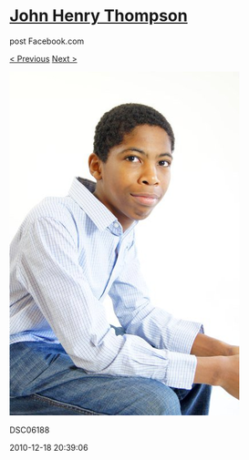 # [John Henry Thompson](../README.md)
post Facebook.com

[< Previous](2010-12-18-18.md) [Next >](2010-12-18-20.md)

[![](../media/2010-12-18/Fam-2010-DSC06188.jpg)](../README.md)

DSC06188

2010-12-18 20:39:06